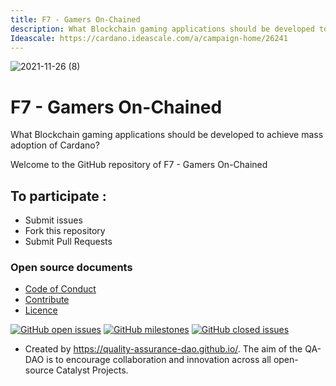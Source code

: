 ```yaml
---
title: F7 - Gamers On-Chained
description: What Blockchain gaming applications should be developed to achieve mass adoption of Cardano?
Ideascale: https://cardano.ideascale.com/a/campaign-home/26241
---
```

![2021-11-26 (8)](https://user-images.githubusercontent.com/25156451/143638033-bd01903f-5364-4380-817d-7d616e31a7cd.png)


# F7 - Gamers On-Chained

What Blockchain gaming applications should be developed to achieve mass adoption of Cardano?

Welcome to the GitHub repository of F7 - Gamers On-Chained

## To participate :
* Submit issues
* Fork this repository
* Submit Pull Requests

### Open source documents 
- [Code of Conduct](https://github.com/Catalyst-Challenges/F7-Gamers-On-Chained/blob/main/CODE-OF-CONDUCT.md)
- [Contribute](https://github.com/Catalyst-Challenges/F7-Gamers-On-Chained/blob/main/CONTRIBUTE.md)
- [Licence](https://github.com/Catalyst-Challenges/F7-Gamers-On-Chained/blob/main/LICENSE)

[![GitHub open issues](https://img.shields.io/github/issues/Catalyst-Challenges/F7-Gamers-On-Chained?style=flat-square)](https://github.com/Catalyst-Challenges/F7-Gamers-On-Chained/issues)
[![GitHub milestones](https://img.shields.io/github/milestones/open/Catalyst-Challenges/F7-Gamers-On-Chained?style=flat-square)](https://github.com/Catalyst-Challenges/F7-Gamers-On-Chained/milestones)
[![GitHub closed issues](https://img.shields.io/github/issues-closed-raw/Catalyst-Challenges/F7-Gamers-On-Chained?style=flat-square)](https://github.com/Catalyst-Challenges/F7-Gamers-On-Chained/issues?q=is%3Aissue+is%3Aclosed)


- Created by https://quality-assurance-dao.github.io/. The aim of the QA-DAO is to encourage collaboration and innovation across all open-source Catalyst Projects.

